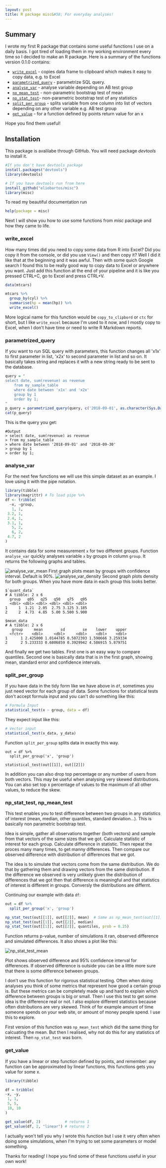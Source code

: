```yaml
---
layout: post
title: R package misc&#58; For everyday analyses!
---
```


## Summary
I wrote my first R package that contains some useful functions I use on a daily basis. I got tired of loading them in my working environment every time so I decided to make an R package. Here is a summary of the functions version 0.1.0 contains:

* [`write_excel`](#write_excel) - copies data frame to clipboard which makes it easy to copy data, e.g. to Excel
* [`parametrized_query`](#parametrized_query) - parametrize SQL query.
* [`analyse_var`](#analyse_var) - analyse variable depending on AB test group
* [`np_mean_test`](#np_mean_test) - non-parametric bootstrap test of mean
* [`np_stat_test`](#np_stat_test)- non-parametric bootstrap test of any statistics
* [`split_per_group`](#split_per_group) - splits variable from one column into list of vectors depending on any other variable e.g. AB test group
* [`get_value`](#get_value) - for a function defined by points return value for an x

Hope you find them useful!

## Installation
This package is avalilabe through GitHub. You will need package *devtools* to install it.

```R
#If you don't have devtools package
install.packages("devtools")
library(devtools)

# If you have devtools run from here
install_github("eliobartos/misc")
library(misc)
```

To read my beautiful documentation run 
```R
help(package = misc)
```
Next I will show you how to use some functions from *misc* package and how they came to life.

<a name="write_excel"></a>
### write_excel

How many times did you need to copy some data from R into Excel? Did you copy it from the console, or did you use `View()` and then copy it? Well I did it like that at the beginning and it was awful. Then with some quich Google search I found this to be really good way to copy data to Excel or anywhere you want. Just add this function at the end of your pipeline and it is like you pressed CTRL+C, go to Excel and press CTRL+V.

```R
data(mtcars)

mtcars %>% 
  group_by(cyl) %>% 
  summarise(hp = mean(hp)) %>% 
  write_excel()
```

More logical name for this function would be `copy_to_clipbord` or `ctc` for short, but I like `write_excel` because I'm used to it now, and I mostly copy to Excel, when I don't have time or need to write R Markdown reports.

<a name="parametrized_query"></a>
### parametrized_query
If you want to run SQL query with parameters, this function changes all 'x1x' to first parameter in list, 'x2x' to second parameter in list and so on. It basically takes string and replaces it with a new string ready to be sent to the database.

```R
query = "
select date, sum(revenue) as revenue
	from my_sample_table
	where date between 'x1x' and 'x2x'
	group by 1
	order by 1;
"
p_query = parametrized_query(query, c('2018-09-01', as.character(Sys.Date())))
cat(p_query)
```
This is the query you get:
```
#Output
> select date, sum(revenue) as revenue
> from my_sample_table
> where date between '2018-09-01' and '2018-09-30'
> group by 1
> order by 1;
```
<a name="analyse_var"></a>
### analyse_var

For the next few functions we will use this simple dataset as an example. I love using it with the pipe notation.
```R
library(tibble)
library(magrittr) # To load pipe %>%
df <- tribble(
  ~x, ~group,
   1, 1,
 3.2, 1,
 2.4, 1,
 3.1, 1,
   5, 2,
   6, 2,
 4.7, 2
)
```
It contains data for some measurement `x` for two different groups. Function `analyse_var` quickly analyses variable `x` by groups in column `group`. It returns the following graphs and tables.

<img src="/blog/images/r-package-misc/analyse_var_mean.png" alt="analyse_var_mean" class="center"/>
First graph plots mean by groups with confidence interval. Default is 90%.

<img src="/blog/images/r-package-misc/analyse_var_density.png" alt="analyse_var_density" class="center"/>	
Second graph plots density for both groups. When you have more data in each group this looks better.

```
$`quant_data`
# A tibble: 2 x 6
  group   q05   q25   q50   q75   q95
  <dbl> <dbl> <dbl> <dbl> <dbl> <dbl>
1     1  1.21  2.05  2.75 3.125 3.185
2     2  4.73  4.85  5.00 5.500 5.900

$mean_data
# A tibble: 2 x 6
   group     mean        sd        se    lower    upper
  <fctr>    <dbl>     <dbl>     <dbl>    <dbl>    <dbl>
1      1 2.425000 1.0144785 0.5072393 1.590666 3.259334
2      2 5.233333 0.6806859 0.3929942 4.586915 5.879751
```
And finally we get two tables. First one is an easy way to compare quantiles. Second one is basically data that is in the first graph, showing mean, standard error and confidence intervals.

<a name="split_per_group"></a>
### split_per_group

If you have data in the tidy form like we have above in `df`, sometimes you just need vector for each group of data. Some functions for statistical tests don't accept formula input and you can't do something like this:
```R
# Formula Input
statistical_test(x ~ group, data = df)
```
They expect input like this:
```R
# Vector input
statistical_test(x_data, y_data)
```

Function `split_per_group` splits data in exactly this way.
```
out = df %>% 
  split_per_group('x', 'group')

statistical_test(out[[1]], out[[2]])
```

In addition you can also drop top percentage or any number of users from both vectors. This may be useful when analysing very skewed distributions. You can also set top x percentage of values to the maximum of all other values, to reduce the skew.

<a name="np_mean_test"></a>
<a name="np_stat_test"></a>
### np_stat_test, np_mean_test

This test enables you to test difference between two groups in any statistics of interest (mean, median, other quantiles, standard deviation...). This is basically non parametric bootstrap test.

Idea is simple, gather all observations together (both vectors) and sample from that vectors of the same sizes that we got. Calculate statistic of interest for each group. Calculate difference in statistic. Then repeat the proces many many times, to get manny differences. Then compare our observed difference with distribution of differences that we got. 

The idea is to simulate that vectors come from the same distribution. We do that by gathering them and drawing vectors from the same distribution. If the difference we observed is very unlikely given the distribution of differences that we got then that difference is meaningful and that statistics of interest is different in groups. Conversly the distributions are differnt.

Continuing our example with data `df`:
```R
out = df %>% 
  split_per_group('x', 'group')

np_stat_test(out[[1]], out[[2]], mean)  # Same as np_mean_test(out[[1]], out[[2]])
np_stat_test(out[[1]], out[[2]], median)
np_stat_test(out[[1]], out[[2]], quantiles, prob = 0.25)
```

Function returns p-value, number of simulations it ran, observed difference and simulated differences. It also shows a plot like this:

<img src="/blog/images/r-package-misc/np_stat_test_mean.png" alt="np_stat_test_mean" class="center"/>

Plot shows observed difference and 95% confidence interval for differences. If observed difference is outside you can be a little more sure that there is some difference between groups. 

I don't use this function for rigorous statistical testing. Often when doing analyses you think of some metrics that represent how good a certain group is. But these metrics can be completely made up and hard to explain which difference between groups is big or small. Then I use this test to get some idea is the difference real or not. I also explore different statistics because often distributions are very skewed. Think of for example amount of time someone spends on your web site, or amount of money people spend. I use this to explore.

First version of this function was `np_mean_test` which did the same thing for calcuating the mean. But then I realised, why not do this for any statistics of interest. Then `np_stat_test` was born.

<a name="get_value"></a>
### get_value

If you have a linear or step function defined by points, and remember: any function can be approximated by linear functions, this functions gets you value for some x.

```R
library(tibble)

df = tribble(
~x, ~y,
 1, 1,
 5, 5,
 10, 10
)

get_value(df, 2)           # returns 1
get_value(df, 2, "linear") # returns 2
```

I actually won't tell you why I wrote this function but I use it very often when doing some simulations, when I'm trying to set some parameters or model something.

Thanks for reading! I hope you find some of these functions useful in your own work!